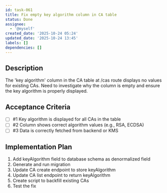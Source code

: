 ```yaml
---
id: task-061
title: Fix empty key algorithm column in CA table
status: Done
assignee:
  - '@myself'
created_date: '2025-10-24 05:24'
updated_date: '2025-10-24 13:45'
labels: []
dependencies: []
---
```


## Description

<!-- SECTION:DESCRIPTION:BEGIN -->
The 'key algorithm' column in the CA table at /cas route displays no values for existing CAs. Need to investigate why the column is empty and ensure the key algorithm is properly displayed.
<!-- SECTION:DESCRIPTION:END -->

## Acceptance Criteria
<!-- AC:BEGIN -->
- [ ] #1 Key algorithm is displayed for all CAs in the table
- [ ] #2 Column shows correct algorithm values (e.g., RSA, ECDSA)
- [ ] #3 Data is correctly fetched from backend or KMS
<!-- AC:END -->

## Implementation Plan

<!-- SECTION:PLAN:BEGIN -->
1. Add keyAlgorithm field to database schema as denormalized field
2. Generate and run migration
3. Update CA create endpoint to store keyAlgorithm
4. Update CA list endpoint to return keyAlgorithm
5. Create script to backfill existing CAs
6. Test the fix
<!-- SECTION:PLAN:END -->
